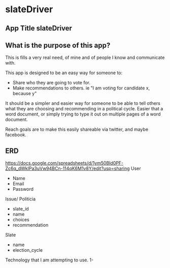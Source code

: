 # slateDriver

## App Title slateDriver

## What is the purpose of this app?
This is fills a very real need, of mine and of people I know and communicate with.

This app is designed to be an easy way for someone to:
- Share who they are going to vote for.
- Make recommendations to others.
ie "I am voting for candidate x, because y"

It should be a simpler and easier way for someone to be able to tell others what they are choosing and recommending in
a political cycle.
Easier that a word document, or simply trying to type it out on multiple pages of a word document.

Reach goals are to make this easily shareable via twitter, and maybe facebook.

## ERD
https://docs.google.com/spreadsheets/d/1ym50Bld0PF-Zc6q_dWkIPa3uVw94BCn-114qK6M1v8Y/edit?usp=sharing
User
- Name
- Email
- Password

Issue/ Politicia
- slate_id
- name
- choices
- recommendation

Slate
- name
- election_cycle

Technology that I am attempting to use.
1- 
